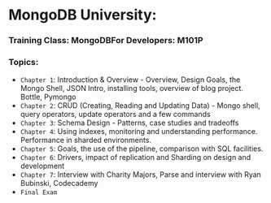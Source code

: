 # MongoDB University:

### Training Class: MongoDBFor Developers: M101P

### Topics:

- `Chapter 1`: Introduction & Overview - Overview, Design Goals, the Mongo Shell, JSON Intro, installing tools, overview of blog project. Bottle, Pymongo
- `Chapter 2`: CRUD (Creating, Reading and Updating Data) - Mongo shell, query operators, update operators and a few commands
- `Chapter 3`: Schema Design - Patterns, case studies and tradeoffs
- `Chapter 4`: Using indexes, monitoring and understanding performance. Performance in sharded environments.
- `Chapter 5`: Goals, the use of the pipeline, comparison with SQL facilities.
- `Chapter 6`: Drivers, impact of replication and Sharding on design and development
- `Chapter 7`: Interview with Charity Majors, Parse and interview with Ryan Bubinski, Codecademy
- `Final Exam`
